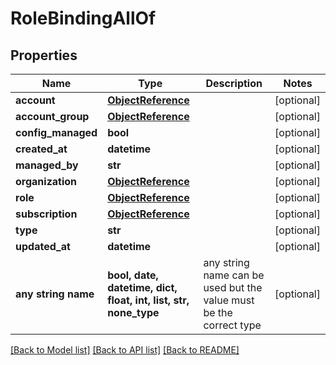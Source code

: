 # RoleBindingAllOf


## Properties
Name | Type | Description | Notes
------------ | ------------- | ------------- | -------------
**account** | [**ObjectReference**](ObjectReference.md) |  | [optional] 
**account_group** | [**ObjectReference**](ObjectReference.md) |  | [optional] 
**config_managed** | **bool** |  | [optional] 
**created_at** | **datetime** |  | [optional] 
**managed_by** | **str** |  | [optional] 
**organization** | [**ObjectReference**](ObjectReference.md) |  | [optional] 
**role** | [**ObjectReference**](ObjectReference.md) |  | [optional] 
**subscription** | [**ObjectReference**](ObjectReference.md) |  | [optional] 
**type** | **str** |  | [optional] 
**updated_at** | **datetime** |  | [optional] 
**any string name** | **bool, date, datetime, dict, float, int, list, str, none_type** | any string name can be used but the value must be the correct type | [optional]

[[Back to Model list]](../README.md#documentation-for-models) [[Back to API list]](../README.md#documentation-for-api-endpoints) [[Back to README]](../README.md)



